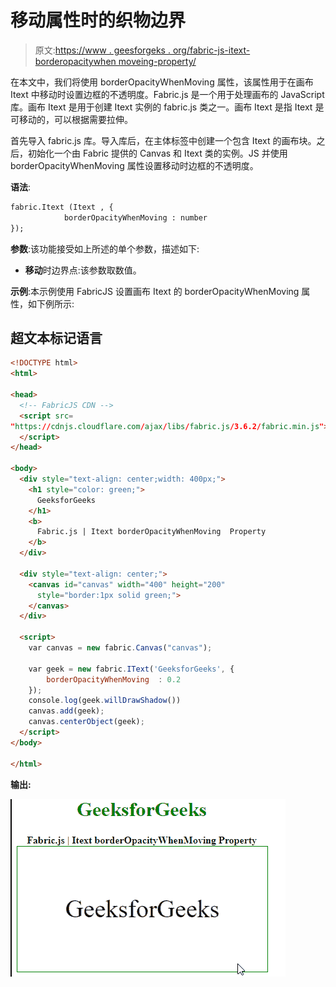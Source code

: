 # 移动属性时的织物边界

> 原文:[https://www . geesforgeks . org/fabric-js-itext-borderopacitywhen moveing-property/](https://www.geeksforgeeks.org/fabric-js-itext-borderopacitywhenmoving-property/)

在本文中，我们将使用 borderOpacityWhenMoving 属性，该属性用于在画布 Itext 中移动时设置边框的不透明度。Fabric.js 是一个用于处理画布的 JavaScript 库。画布 Itext 是用于创建 Itext 实例的 fabric.js 类之一。画布 Itext 是指 Itext 是可移动的，可以根据需要拉伸。

首先导入 fabric.js 库。导入库后，在主体标签中创建一个包含 Itext 的画布块。之后，初始化一个由 Fabric 提供的 Canvas 和 Itext 类的实例。JS 并使用 borderOpacityWhenMoving 属性设置移动时边框的不透明度。

**语法**:

```html
fabric.Itext (Itext , {
            borderOpacityWhenMoving : number
});
```

**参数**:该功能接受如上所述的单个参数，描述如下:

*   **移动**时边界点:该参数取数值。

**示例**:本示例使用 FabricJS 设置画布 Itext 的 borderOpacityWhenMoving 属性，如下例所示:

## 超文本标记语言

```html
<!DOCTYPE html> 
<html> 

<head>
  <!-- FabricJS CDN -->
  <script src= 
"https://cdnjs.cloudflare.com/ajax/libs/fabric.js/3.6.2/fabric.min.js"> 
  </script> 
</head> 

<body> 
  <div style="text-align: center;width: 400px;"> 
    <h1 style="color: green;"> 
      GeeksforGeeks 
    </h1>
    <b> 
      Fabric.js | Itext borderOpacityWhenMoving  Property 
    </b> 
  </div> 

  <div style="text-align: center;"> 
    <canvas id="canvas" width="400" height="200"
      style="border:1px solid green;"> 
    </canvas> 
  </div> 

  <script> 
    var canvas = new fabric.Canvas("canvas"); 

    var geek = new fabric.IText('GeeksforGeeks', {
        borderOpacityWhenMoving  : 0.2
    });
    console.log(geek.willDrawShadow())
    canvas.add(geek);
    canvas.centerObject(geek); 
  </script> 
</body> 

</html>
```

**输出:**

![](img/b61c2b9d123e62013f0e4bfe41a781bb.png)